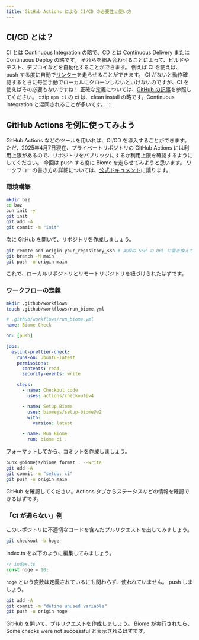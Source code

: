 ```yaml
---
title: GitHub Actions による CI/CD の必要性と使い方
---
```


## CI/CD とは？
CI とは Continuous Integration の略で、CD とは Continuous Delivery または Continuous Deploy の略です。
それらを組み合わせることによって、ビルドやテスト、デプロイなどを自動化することができます。
例えば CI を使えば、push する度に自動で[リンター](/toolchain/t1-formatter-and-linter/)を走らせることができます。
CI がないと動作確認するときに毎回手動でローカルにクローンしないといけないのですが、CI を使えばその必要もないですね！
正確な定義については、[GitHub の記事](https://github.com/resources/articles/devops/ci-cd)を参照してください。
:::tip
`npm ci` の ci は、clean install の略です。Continuous Integration と混同されることが多いです。
:::

## GitHub Actions を例に使ってみよう
GitHub Actions などのツールを用いれば、CI/CD を導入することができます。ただ、2025年4月7日現在、プライベートリポジトリの GitHub Actions には利用上限があるので、リポジトリをパブリックにするか利用上限を確認するようにしてください。
今回は push する度に Biome を走らせてみようと思います。
ワークフローの書き方の詳細については、[公式ドキュメント](https://docs.github.com/en/actions/writing-workflows/workflow-syntax-for-github-actions)に譲ります。

### 環境構築
```sh
mkdir baz
cd baz
bun init -y
git init
git add -A
git commit -m "init"
```
次に GitHub を開いて、リポジトリを作成しましょう。
```sh
git remote add origin your_repository_ssh # 実際の SSH の URL に置き換えてください
git branch -M main
git push -u origin main
```
これで、ローカルリポジトリとリモートリポジトリを紐づけられたはずです。

### ワークフローの定義
```sh
mkdir .github/workflows
touch .github/workflows/run_biome.yml
```

```yml
# .github/workflows/run_biome.yml
name: Biome Check

on: [push]

jobs:
  eslint-prettier-check:
    runs-on: ubuntu-latest
    permissions:
      contents: read
      security-events: write

    steps:
      - name: Checkout code
        uses: actions/checkout@v4

      - name: Setup Biome
        uses: biomejs/setup-biome@v2
        with:
          version: latest

      - name: Run Biome
        run: biome ci .
```
フォーマットしてから、コミットを作成しましょう。
```sh
bunx @biomejs/biome format . --write
git add -A
git commit -m "setup: ci"
git push -u origin main
```
GitHub を確認してください。Actions タブからステータスなどの情報を確認できるはずです。

### 「CI が通らない」例
このレポジトリに不適切なコードを含んだプルリクエストを出してみましょう。
```sh
git checkout -b hoge
```
index.ts を以下のように編集してみましょう。
```ts
// index.ts
const hoge = 10;
```
`hoge` という変数は定義されているにも関わらず、使われていません。
push しましょう。
```sh
git add -A
git commit -m "define unused variable"
git push -u origin hoge
```
GitHub を開いて、プルリクエストを作成しましょう。
Biome が実行されたら、Some checks were not successful と表示されるはずです。